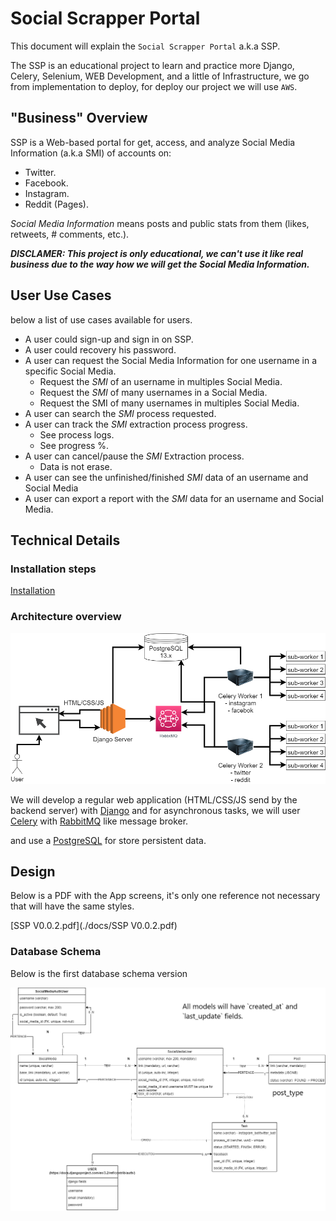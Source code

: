 # Social Scrapper Portal

This document will explain the `Social Scrapper Portal` a.k.a SSP.

The SSP is an educational project to learn and practice more Django, Celery, Selenium, WEB Development, and a little of Infrastructure, we go from implementation to deploy, for deploy our project we will use `AWS`. 

## "Business" Overview

SSP is a Web-based portal for get, access, and analyze Social Media Information (a.k.a SMI) of accounts on:

* Twitter.
* Facebook.
* Instagram.
* Reddit (Pages).

*Social Media Information* means posts and public stats from them (likes, retweets, # comments, etc.).

***DISCLAMER: This project is only educational, we can't use it like real business due to the way how we will get the Social Media Information.***

## User Use Cases

below a list of use cases available for users.

- A user could sign-up and sign in on SSP.
- A user could recovery his password.
- A user can request the Social Media Information for one username in a specific Social Media.
  - Request the *SMI* of an username in multiples Social Media.
  - Request the *SMI* of many usernames in a Social Media.
  - Request the SMI of many usernames in multiples Social Media.
- A user can search the *SMI* process requested.
- A user can track the *SMI* extraction process progress.
  - See process logs.
  - See progress %.
- A user can cancel/pause the *SMI* Extraction process.
  - Data is not erase.
- A user can see the unfinished/finished *SMI* data of an username and Social Media
- A user can export a report with the *SMI* data for an username and Social Media.

## Technical Details

### Installation steps

[Installation](./docs/installation.md)

### Architecture overview

![SSP.drawio](./docs/SSP.drawio.png)



We will develop a regular web application (HTML/CSS/JS send by the backend server) with [Django](https://www.djangoproject.com/) and for asynchronous tasks, we will user [Celery](https://docs.celeryproject.org/en/stable/index.html) with [RabbitMQ](https://www.cloudamqp.com/docs/index.html) like message broker.

and use a [PostgreSQL](https://postgresql.org/) for store persistent data.

## Design

Below is a PDF with the App screens, it's only one reference not necessary that will have the same styles.

 [SSP V0.0.2.pdf](./docs/SSP V0.0.2.pdf) 

### Database Schema

Below is the first database schema version

![alt-text](./docs/modeloBOT.drawio.png)

